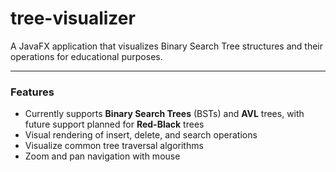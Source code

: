 # tree-visualizer
A JavaFX application that visualizes Binary Search Tree structures and their operations for educational purposes.
___
### Features
* Currently supports **Binary Search Trees** (BSTs) and **AVL** trees, with future support planned for **Red-Black** trees
* Visual rendering of insert, delete, and search operations
* Visualize common tree traversal algorithms
* Zoom and pan navigation with mouse 




